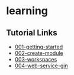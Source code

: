 # learning

## Tutorial Links
* [001-getting-started](https://go.dev/doc/tutorial/getting-started)
* [002-create-module](https://go.dev/doc/tutorial/create-module)
* [003-workspaces](https://go.dev/doc/tutorial/workspaces)
* [004-web-service-gin](https://go.dev/doc/tutorial/web-service-gin)
